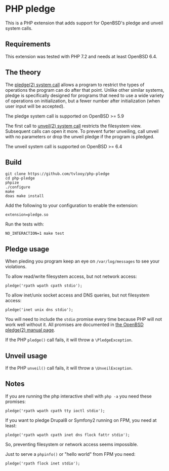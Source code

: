 # PHP pledge

This is a PHP extension that adds support for OpenBSD's pledge and unveil system calls.

## Requirements

This extension was tested with PHP 7.2 and needs at least OpenBSD 6.4.

## The theory

The [pledge(2) system call](http://man.openbsd.org/OpenBSD-current/man2/pledge.2) allows a program to restrict the types
of operations the program can do after that point. Unlike other similar systems, pledge is specifically designed for
programs that need to use a wide variety of operations on initialization, but a fewer number after initialization (when
user input will be accepted).

The pledge system call is supported on OpenBSD >= 5.9

The first call to [unveil(2) system call](http://man.openbsd.org/OpenBSD-current/man2/unveil.2) restricts the filesystem
view. Subsequent calls can open it more. To prevent furter unveiling, call unveil with no parameters or drop the unveil
pledge if the program is pledged.

The unveil system call is supported on OpenBSD >= 6.4

## Build

```
git clone https://github.com/tvlooy/php-pledge
cd php-pledge
phpize
./configure
make
doas make install
```

Add the following to your configuration to enable the extension:

```
extension=pledge.so
```

Run the tests with:

```
NO_INTERACTION=1 make test
```

## Pledge usage

When pleding you program keep an eye on ```/var/log/messages``` to see your violations.

To allow read/write filesystem access, but not network access:

```
pledge('rpath wpath cpath stdio');
```

To allow inet/unix socket access and DNS queries, but not filesystem access:

```
pledge('inet unix dns stdio');
```

You will need to include the ```stdio``` promise every time because PHP will not work well without it. 
All promises are documented in [the OpenBSD pledge(2) manual page](http://man.openbsd.org/OpenBSD-current/man2/pledge.2).

If the PHP ```pledge()``` call fails, it will throw a ```\PledgeException```.

## Unveil usage

If the PHP ```unveil()``` call fails, it will throw a ```\UnveilException```.

## Notes

If you are running the php interactive shell with ```php -a``` you need these promises:

```
pledge('rpath wpath cpath tty ioctl stdio');
```

If you want to pledge Drupal8 or Symfony2 running on FPM, you need at least:

```
pledge('rpath wpath cpath inet dns flock fattr stdio');
```

So, preventing filesystem or network access seems impossible.

Just to serve a ```phpinfo()``` or "hello world" from FPM you need:

```
pledge('rpath flock inet stdio');
```

